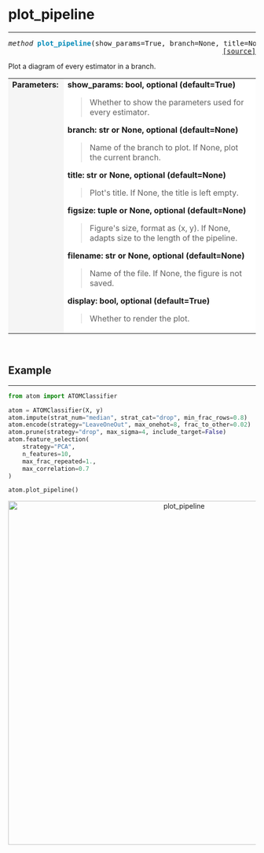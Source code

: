 # plot_pipeline
---------------

<pre><em>method</em> <strong style="color:#008AB8">plot_pipeline</strong>(show_params=True, branch=None, title=None, figsize=None, filename=None, display=True)
<div align="right"><a href="https://github.com/tvdboom/ATOM/blob/master/atom/plots.py#L3390">[source]</a></div></pre>
Plot a diagram of every estimator in a branch.
<table width="100%">
<tr>
<td width="15%" style="vertical-align:top; background:#F5F5F5;"><strong>Parameters:</strong></td>
<td width="75%" style="background:white;">
<strong>show_params: bool, optional (default=True)</strong>
<blockquote>
Whether to show the parameters used for every estimator.
</blockquote>
<strong>branch: str or None, optional (default=None)</strong>
<blockquote>
Name of the branch to plot. If None, plot the current branch.
</blockquote>
<strong>title: str or None, optional (default=None)</strong>
<blockquote>
Plot's title. If None, the title is left empty.
</blockquote>
<strong>figsize: tuple or None, optional (default=None)</strong>
<blockquote>
Figure's size, format as (x, y). If None, adapts size to the length of the pipeline.
</blockquote>
<strong>filename: str or None, optional (default=None)</strong>
<blockquote>
Name of the file. If None, the figure is not saved.
</blockquote>
<strong>display: bool, optional (default=True)</strong>
<blockquote>
Whether to render the plot.
</blockquote>
</tr>
</table>
<br />



## Example
----------

```python
from atom import ATOMClassifier

atom = ATOMClassifier(X, y)
atom.impute(strat_num="median", strat_cat="drop", min_frac_rows=0.8)
atom.encode(strategy="LeaveOneOut", max_onehot=8, frac_to_other=0.02)
atom.prune(strategy="drop", max_sigma=4, include_target=False)
atom.feature_selection(
    strategy="PCA",
    n_features=10,
    max_frac_repeated=1.,
    max_correlation=0.7
)

atom.plot_pipeline()
```

<div align="center">
    <img src="../../../img/plots/plot_pipeline.png" alt="plot_pipeline" width="700" height="700"/>
</div>
